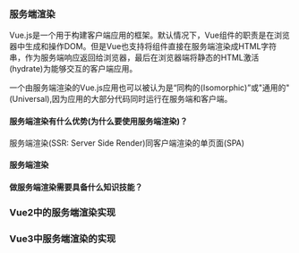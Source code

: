 ### 服务端渲染

Vue.js是一个用于构建客户端应用的框架。默认情况下，Vue组件的职责是在浏览器中生成和操作DOM。但是Vue也支持将组件直接在服务端渲染成HTML字符串，作为服务端响应返回给浏览器，最后在浏览器端将静态的HTML激活(hydrate)为能够交互的客户端应用。

一个由服务端渲染的Vue.js应用也可以被认为是“同构的(Isomorphic)”或"通用的"(Universal),因为应用的大部分代码同时运行在服务端和客户端。
#### 服务端渲染有什么优势(为什么要使用服务端渲染)？

服务端渲染(SSR: Server Side Render)同客户端渲染的单页面(SPA)

#### 服务端渲染

#### 做服务端渲染需要具备什么知识技能？

### Vue2中的服务端渲染实现

### Vue3中服务端渲染的实现